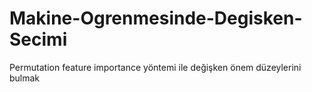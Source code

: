 # Makine-Ogrenmesinde-Degisken-Secimi
Permutation feature importance yöntemi ile değişken önem düzeylerini bulmak
